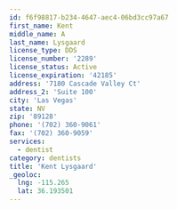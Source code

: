 ```yaml
---
id: f6f98817-b234-4647-aec4-06bd3cc97a67
first_name: Kent
middle_name: A
last_name: Lysgaard
license_type: DDS
license_number: '2289'
license_status: Active
license_expiration: '42185'
address: '7180 Cascade Valley Ct'
address_2: 'Suite 100'
city: 'Las Vegas'
state: NV
zip: '89128'
phone: '(702) 360-9061'
fax: '(702) 360-9059'
services:
  - dentist
category: dentists
title: 'Kent Lysgaard'
_geoloc:
  lng: -115.265
  lat: 36.193501
---
```

